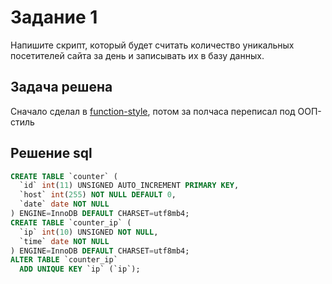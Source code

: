 # Задание 1
Напишите скрипт, который будет считать количество уникальных посетителей сайта за день и записывать их в базу данных.

## Задача решена
Сначало сделал в  [function-style](https://github.com/dhanadadas/php-sql-task-radost/tree/master/counter%20-%20task%201/function-style), потом за полчаса переписал под ООП-стиль

## Решение sql
```sql
CREATE TABLE `counter` (
  `id` int(11) UNSIGNED AUTO_INCREMENT PRIMARY KEY,
  `host` int(255) NOT NULL DEFAULT 0,
  `date` date NOT NULL
) ENGINE=InnoDB DEFAULT CHARSET=utf8mb4;
CREATE TABLE `counter_ip` (
  `ip` int(10) UNSIGNED NOT NULL,
  `time` date NOT NULL
) ENGINE=InnoDB DEFAULT CHARSET=utf8mb4;
ALTER TABLE `counter_ip`
  ADD UNIQUE KEY `ip` (`ip`);
```
